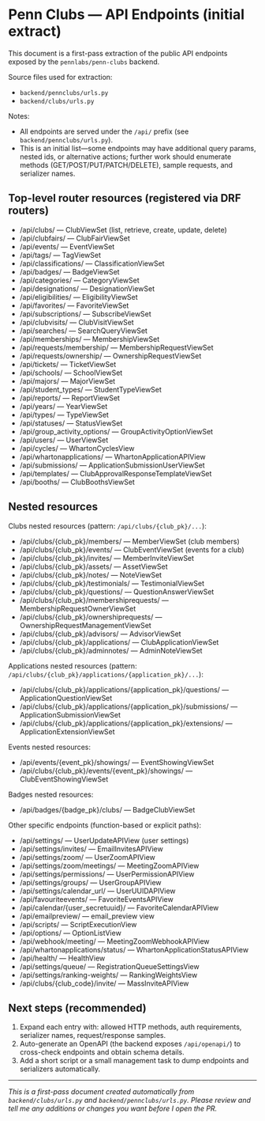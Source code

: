 # Penn Clubs — API Endpoints (initial extract)

This document is a first-pass extraction of the public API endpoints exposed by the `pennlabs/penn-clubs` backend.

Source files used for extraction:
- `backend/pennclubs/urls.py`
- `backend/clubs/urls.py`

Notes:
- All endpoints are served under the `/api/` prefix (see `backend/pennclubs/urls.py`).
- This is an initial list—some endpoints may have additional query params, nested ids, or alternative actions; further work should enumerate methods (GET/POST/PUT/PATCH/DELETE), sample requests, and serializer names.

## Top-level router resources (registered via DRF routers)

- /api/clubs/ — ClubViewSet (list, retrieve, create, update, delete)
- /api/clubfairs/ — ClubFairViewSet
- /api/events/ — EventViewSet
- /api/tags/ — TagViewSet
- /api/classifications/ — ClassificationViewSet
- /api/badges/ — BadgeViewSet
- /api/categories/ — CategoryViewSet
- /api/designations/ — DesignationViewSet
- /api/eligibilities/ — EligibilityViewSet
- /api/favorites/ — FavoriteViewSet
- /api/subscriptions/ — SubscribeViewSet
- /api/clubvisits/ — ClubVisitViewSet
- /api/searches/ — SearchQueryViewSet
- /api/memberships/ — MembershipViewSet
- /api/requests/membership/ — MembershipRequestViewSet
- /api/requests/ownership/ — OwnershipRequestViewSet
- /api/tickets/ — TicketViewSet
- /api/schools/ — SchoolViewSet
- /api/majors/ — MajorViewSet
- /api/student_types/ — StudentTypeViewSet
- /api/reports/ — ReportViewSet
- /api/years/ — YearViewSet
- /api/types/ — TypeViewSet
- /api/statuses/ — StatusViewSet
- /api/group_activity_options/ — GroupActivityOptionViewSet
- /api/users/ — UserViewSet
- /api/cycles/ — WhartonCyclesView
- /api/whartonapplications/ — WhartonApplicationAPIView
- /api/submissions/ — ApplicationSubmissionUserViewSet
- /api/templates/ — ClubApprovalResponseTemplateViewSet
- /api/booths/ — ClubBoothsViewSet

## Nested resources

Clubs nested resources (pattern: `/api/clubs/{club_pk}/...`):
- /api/clubs/{club_pk}/members/ — MemberViewSet (club members)
- /api/clubs/{club_pk}/events/ — ClubEventViewSet (events for a club)
- /api/clubs/{club_pk}/invites/ — MemberInviteViewSet
- /api/clubs/{club_pk}/assets/ — AssetViewSet
- /api/clubs/{club_pk}/notes/ — NoteViewSet
- /api/clubs/{club_pk}/testimonials/ — TestimonialViewSet
- /api/clubs/{club_pk}/questions/ — QuestionAnswerViewSet
- /api/clubs/{club_pk}/membershiprequests/ — MembershipRequestOwnerViewSet
- /api/clubs/{club_pk}/ownershiprequests/ — OwnershipRequestManagementViewSet
- /api/clubs/{club_pk}/advisors/ — AdvisorViewSet
- /api/clubs/{club_pk}/applications/ — ClubApplicationViewSet
- /api/clubs/{club_pk}/adminnotes/ — AdminNoteViewSet

Applications nested resources (pattern: `/api/clubs/{club_pk}/applications/{application_pk}/...`):
- /api/clubs/{club_pk}/applications/{application_pk}/questions/ — ApplicationQuestionViewSet
- /api/clubs/{club_pk}/applications/{application_pk}/submissions/ — ApplicationSubmissionViewSet
- /api/clubs/{club_pk}/applications/{application_pk}/extensions/ — ApplicationExtensionViewSet

Events nested resources:
- /api/events/{event_pk}/showings/ — EventShowingViewSet
- /api/clubs/{club_pk}/events/{event_pk}/showings/ — ClubEventShowingViewSet

Badges nested resources:
- /api/badges/{badge_pk}/clubs/ — BadgeClubViewSet

Other specific endpoints (function-based or explicit paths):
- /api/settings/ — UserUpdateAPIView (user settings)
- /api/settings/invites/ — EmailInvitesAPIView
- /api/settings/zoom/ — UserZoomAPIView
- /api/settings/zoom/meetings/ — MeetingZoomAPIView
- /api/settings/permissions/ — UserPermissionAPIView
- /api/settings/groups/ — UserGroupAPIView
- /api/settings/calendar_url/ — UserUUIDAPIView
- /api/favouriteevents/ — FavoriteEventsAPIView
- /api/calendar/{user_secretuuid}/ — FavoriteCalendarAPIView
- /api/emailpreview/ — email_preview view
- /api/scripts/ — ScriptExecutionView
- /api/options/ — OptionListView
- /api/webhook/meeting/ — MeetingZoomWebhookAPIView
- /api/whartonapplications/status/ — WhartonApplicationStatusAPIView
- /api/health/ — HealthView
- /api/settings/queue/ — RegistrationQueueSettingsView
- /api/settings/ranking-weights/ — RankingWeightsView
- /api/clubs/{club_code}/invite/ — MassInviteAPIView

## Next steps (recommended)
1. Expand each entry with: allowed HTTP methods, auth requirements, serializer names, request/response samples.
2. Auto-generate an OpenAPI (the backend exposes `/api/openapi/`) to cross-check endpoints and obtain schema details.
3. Add a short script or a small management task to dump endpoints and serializers automatically.

---

*This is a first-pass document created automatically from `backend/clubs/urls.py` and `backend/pennclubs/urls.py`. Please review and tell me any additions or changes you want before I open the PR.*
